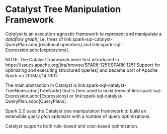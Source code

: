 # Catalyst Tree Manipulation Framework

*Catalyst* is an execution-agnostic framework to represent and manipulate a *dataflow graph*, i.e. trees of link:spark-sql-catalyst-QueryPlan.adoc[relational operators] and link:spark-sql-Expression.adoc[expressions].

NOTE: The Catalyst framework were first introduced in https://issues.apache.org/jira/browse/SPARK-1251[SPARK-1251 Support for optimizing and executing structured queries] and became part of Apache Spark on 20/Mar/14 19:12.

The main abstraction in Catalyst is link:spark-sql-catalyst-TreeNode.adoc[TreeNode] that is then used to build trees of link:spark-sql-Expression.adoc[Expressions] or link:spark-sql-catalyst-QueryPlan.adoc[QueryPlans].

Spark 2.0 uses the Catalyst tree manipulation framework to build an extensible *query plan optimizer* with a number of query optimizations.

Catalyst supports both rule-based and cost-based optimization.
